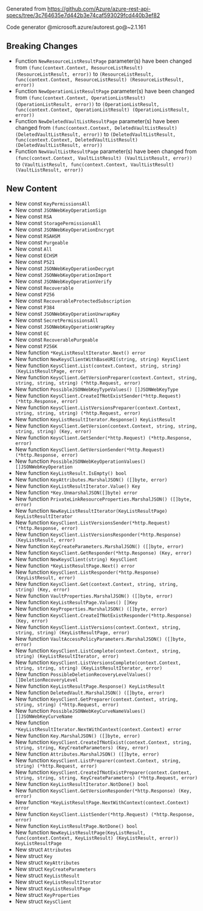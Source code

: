 Generated from https://github.com/Azure/azure-rest-api-specs/tree/3c764635e7d442b3e74caf593029fcd440b3ef82

Code generator @microsoft.azure/autorest.go@~2.1.161

## Breaking Changes

- Function `NewResourceListResultPage` parameter(s) have been changed from `(func(context.Context, ResourceListResult) (ResourceListResult, error))` to `(ResourceListResult, func(context.Context, ResourceListResult) (ResourceListResult, error))`
- Function `NewOperationListResultPage` parameter(s) have been changed from `(func(context.Context, OperationListResult) (OperationListResult, error))` to `(OperationListResult, func(context.Context, OperationListResult) (OperationListResult, error))`
- Function `NewDeletedVaultListResultPage` parameter(s) have been changed from `(func(context.Context, DeletedVaultListResult) (DeletedVaultListResult, error))` to `(DeletedVaultListResult, func(context.Context, DeletedVaultListResult) (DeletedVaultListResult, error))`
- Function `NewVaultListResultPage` parameter(s) have been changed from `(func(context.Context, VaultListResult) (VaultListResult, error))` to `(VaultListResult, func(context.Context, VaultListResult) (VaultListResult, error))`

## New Content

- New const `KeyPermissionsAll`
- New const `JSONWebKeyOperationSign`
- New const `RSA`
- New const `StoragePermissionsAll`
- New const `JSONWebKeyOperationEncrypt`
- New const `RSAHSM`
- New const `Purgeable`
- New const `All`
- New const `ECHSM`
- New const `P521`
- New const `JSONWebKeyOperationDecrypt`
- New const `JSONWebKeyOperationImport`
- New const `JSONWebKeyOperationVerify`
- New const `Recoverable`
- New const `P256`
- New const `RecoverableProtectedSubscription`
- New const `P384`
- New const `JSONWebKeyOperationUnwrapKey`
- New const `SecretPermissionsAll`
- New const `JSONWebKeyOperationWrapKey`
- New const `EC`
- New const `RecoverablePurgeable`
- New const `P256K`
- New function `*KeyListResultIterator.Next() error`
- New function `NewKeysClientWithBaseURI(string, string) KeysClient`
- New function `KeysClient.List(context.Context, string, string) (KeyListResultPage, error)`
- New function `KeysClient.GetVersionPreparer(context.Context, string, string, string, string) (*http.Request, error)`
- New function `PossibleJSONWebKeyTypeValues() []JSONWebKeyType`
- New function `KeysClient.CreateIfNotExistSender(*http.Request) (*http.Response, error)`
- New function `KeysClient.ListVersionsPreparer(context.Context, string, string, string) (*http.Request, error)`
- New function `KeyListResultIterator.Response() KeyListResult`
- New function `KeysClient.GetVersion(context.Context, string, string, string, string) (Key, error)`
- New function `KeysClient.GetSender(*http.Request) (*http.Response, error)`
- New function `KeysClient.GetVersionSender(*http.Request) (*http.Response, error)`
- New function `PossibleJSONWebKeyOperationValues() []JSONWebKeyOperation`
- New function `KeyListResult.IsEmpty() bool`
- New function `KeyAttributes.MarshalJSON() ([]byte, error)`
- New function `KeyListResultIterator.Value() Key`
- New function `*Key.UnmarshalJSON([]byte) error`
- New function `PrivateLinkResourceProperties.MarshalJSON() ([]byte, error)`
- New function `NewKeyListResultIterator(KeyListResultPage) KeyListResultIterator`
- New function `KeysClient.ListVersionsSender(*http.Request) (*http.Response, error)`
- New function `KeysClient.ListVersionsResponder(*http.Response) (KeyListResult, error)`
- New function `KeyCreateParameters.MarshalJSON() ([]byte, error)`
- New function `KeysClient.GetResponder(*http.Response) (Key, error)`
- New function `NewKeysClient(string) KeysClient`
- New function `*KeyListResultPage.Next() error`
- New function `KeysClient.ListResponder(*http.Response) (KeyListResult, error)`
- New function `KeysClient.Get(context.Context, string, string, string) (Key, error)`
- New function `VaultProperties.MarshalJSON() ([]byte, error)`
- New function `KeyListResultPage.Values() []Key`
- New function `KeyProperties.MarshalJSON() ([]byte, error)`
- New function `KeysClient.CreateIfNotExistResponder(*http.Response) (Key, error)`
- New function `KeysClient.ListVersions(context.Context, string, string, string) (KeyListResultPage, error)`
- New function `VaultAccessPolicyParameters.MarshalJSON() ([]byte, error)`
- New function `KeysClient.ListComplete(context.Context, string, string) (KeyListResultIterator, error)`
- New function `KeysClient.ListVersionsComplete(context.Context, string, string, string) (KeyListResultIterator, error)`
- New function `PossibleDeletionRecoveryLevelValues() []DeletionRecoveryLevel`
- New function `KeyListResultPage.Response() KeyListResult`
- New function `DeletedVault.MarshalJSON() ([]byte, error)`
- New function `KeysClient.GetPreparer(context.Context, string, string, string) (*http.Request, error)`
- New function `PossibleJSONWebKeyCurveNameValues() []JSONWebKeyCurveName`
- New function `*KeyListResultIterator.NextWithContext(context.Context) error`
- New function `Key.MarshalJSON() ([]byte, error)`
- New function `KeysClient.CreateIfNotExist(context.Context, string, string, string, KeyCreateParameters) (Key, error)`
- New function `Attributes.MarshalJSON() ([]byte, error)`
- New function `KeysClient.ListPreparer(context.Context, string, string) (*http.Request, error)`
- New function `KeysClient.CreateIfNotExistPreparer(context.Context, string, string, string, KeyCreateParameters) (*http.Request, error)`
- New function `KeyListResultIterator.NotDone() bool`
- New function `KeysClient.GetVersionResponder(*http.Response) (Key, error)`
- New function `*KeyListResultPage.NextWithContext(context.Context) error`
- New function `KeysClient.ListSender(*http.Request) (*http.Response, error)`
- New function `KeyListResultPage.NotDone() bool`
- New function `NewKeyListResultPage(KeyListResult, func(context.Context, KeyListResult) (KeyListResult, error)) KeyListResultPage`
- New struct `Attributes`
- New struct `Key`
- New struct `KeyAttributes`
- New struct `KeyCreateParameters`
- New struct `KeyListResult`
- New struct `KeyListResultIterator`
- New struct `KeyListResultPage`
- New struct `KeyProperties`
- New struct `KeysClient`
